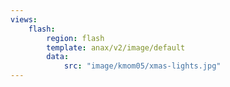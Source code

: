 ```yaml
---
views:
    flash:
        region: flash
        template: anax/v2/image/default
        data:
            src: "image/kmom05/xmas-lights.jpg"
---
```


